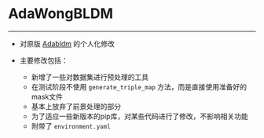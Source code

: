 # AdaWongBLDM

---

- 对原版 [Adabldm](https://github.com/GrandpaXun242/AdaBLDM) 的个人化修改

- 主要修改包括：
  - 新增了一些对数据集进行预处理的工具
  - 在测试阶段不使用 `generate_triple_map` 方法，而是直接使用准备好的mask文件
  - 基本上放弃了前景处理的部分
  - 为了适应一些新版本的pip库，对某些代码进行了修改，不影响相关功能
  - 附带了 `environment.yaml`
